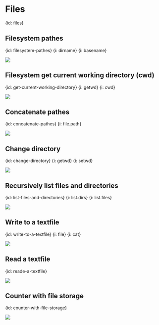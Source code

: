 # Files
{id: files}


## Filesystem pathes
{id: filesystem-pathes}
{i: dirname}
{i: basename}

![](examples/files/pathes.R)

## Filesystem get current working directory (cwd)
{id: get-current-working-directory}
{i: getwd}
{i: cwd}

![](examples/files/getcwd.R)

## Concatenate pathes
{id: concatenate-pathes}
{i: file.path}

![](examples/files/concatenate_pathes.R)

## Change directory
{id: change-directory}
{i: getwd}
{i: setwd}

![](examples/files/cd.R)

## Recursively list files and directories
{id: list-files-and-directories}
{i: list.dirs}
{i: list.files}

![](examples/files/list_dirs.R)

## Write to a textfile
{id: write-to-a-textfile}
{i: file}
{i: cat}

![](examples/files/write_to_file.R)

## Read a textfile
{id: reade-a-textfile}

![](examples/files/read_file.R)


## Counter with file storage
{id: counter-with-file-storage}

![](examples/files/counter.R)
